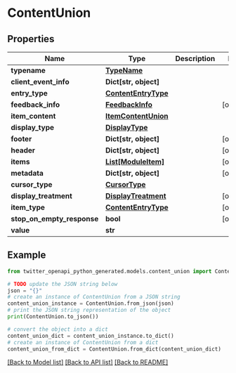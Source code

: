 # ContentUnion


## Properties

Name | Type | Description | Notes
------------ | ------------- | ------------- | -------------
**typename** | [**TypeName**](TypeName.md) |  | 
**client_event_info** | **Dict[str, object]** |  | 
**entry_type** | [**ContentEntryType**](ContentEntryType.md) |  | 
**feedback_info** | [**FeedbackInfo**](FeedbackInfo.md) |  | [optional] 
**item_content** | [**ItemContentUnion**](ItemContentUnion.md) |  | 
**display_type** | [**DisplayType**](DisplayType.md) |  | 
**footer** | **Dict[str, object]** |  | [optional] 
**header** | **Dict[str, object]** |  | [optional] 
**items** | [**List[ModuleItem]**](ModuleItem.md) |  | [optional] 
**metadata** | **Dict[str, object]** |  | [optional] 
**cursor_type** | [**CursorType**](CursorType.md) |  | 
**display_treatment** | [**DisplayTreatment**](DisplayTreatment.md) |  | [optional] 
**item_type** | [**ContentEntryType**](ContentEntryType.md) |  | [optional] 
**stop_on_empty_response** | **bool** |  | [optional] 
**value** | **str** |  | 

## Example

```python
from twitter_openapi_python_generated.models.content_union import ContentUnion

# TODO update the JSON string below
json = "{}"
# create an instance of ContentUnion from a JSON string
content_union_instance = ContentUnion.from_json(json)
# print the JSON string representation of the object
print(ContentUnion.to_json())

# convert the object into a dict
content_union_dict = content_union_instance.to_dict()
# create an instance of ContentUnion from a dict
content_union_from_dict = ContentUnion.from_dict(content_union_dict)
```
[[Back to Model list]](../README.md#documentation-for-models) [[Back to API list]](../README.md#documentation-for-api-endpoints) [[Back to README]](../README.md)



